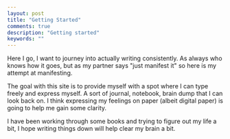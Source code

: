 ```yaml
---
layout: post
title: "Getting Started"
comments: true
description: "Getting started"
keywords: ""
---
```


Here I go, I want to journey into actually writing consistently. As always who knows how it goes, but as my partner says "just manifest it" so here is my attempt at manifesting. 

The goal with this site is to provide myself with a spot where I can type freely and express myself. A sort of journal, notebook, brain dump that I can look back on. I think expressing my feelings on paper (albeit digital paper) is going to help me gain some clarity.

I have been working through some books and trying to figure out my life a bit, I hope writing things down will help clear my brain a bit. 